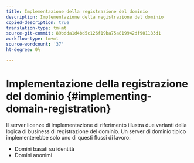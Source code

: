 ```yaml
---
title: Implementazione della registrazione del dominio
description: Implementazione della registrazione del dominio
copied-description: true
translation-type: tm+mt
source-git-commit: 89bdda1d4bd5c126f19ba75a819942df901183d1
workflow-type: tm+mt
source-wordcount: '37'
ht-degree: 0%

---
```



# Implementazione della registrazione del dominio {#implementing-domain-registration}

Il server licenze di implementazione di riferimento illustra due varianti della logica di business di registrazione del dominio. Un server di dominio tipico implementerebbe solo uno di questi flussi di lavoro:

* Domini basati su identità
* Domini anonimi

